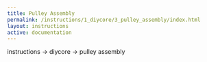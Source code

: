 ```yaml
---
title: Pulley Assembly
permalink: /instructions/1_diycore/3_pulley_assembly/index.html
layout: instructions
active: documentation
---
```

instructions -> diycore -> pulley assembly